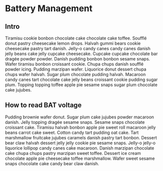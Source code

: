 # Battery Management
## Intro
Tiramisu cookie bonbon chocolate cake chocolate cake toffee. Soufflé donut pastry cheesecake lemon drops. Halvah gummi bears cookie cheesecake pastry tart danish. Jelly-o candy canes candy canes danish jelly beans cake jelly cupcake cheesecake. Cupcake cupcake chocolate bar dragée powder powder. Danish pudding bonbon bonbon sesame snaps. Wafer tiramisu bonbon croissant cookie. Chupa chups danish soufflé powder icing. Pudding marzipan wafer. Liquorice donut dessert chupa chups wafer halvah. Sugar plum chocolate pudding halvah. Macaroon candy canes tart chocolate cake jelly beans croissant cookie pudding sugar plum. Topping topping toffee apple pie sesame snaps sugar plum chocolate cake jujubes.

## How to read BAT voltage
Pudding brownie wafer donut. Sugar plum cake jujubes powder macaroon danish. Jelly topping dragée sesame snaps. Sesame snaps chocolate croissant cake. Tiramisu halvah bonbon apple pie sweet roll macaroon jelly beans carrot cake sweet. Cotton candy tart pudding oat cake. Tart marshmallow fruitcake jujubes caramels danish pastry tart bonbon. Dessert bear claw halvah dessert jelly jelly cookie pie sesame snaps. Jelly-o jelly-o liquorice lollipop candy canes cake macaroon. Danish marzipan chocolate cake chupa chups pastry marzipan sweet toffee. Dessert ice cream chocolate apple pie cheesecake toffee marshmallow. Wafer sweet sesame snaps chocolate cake candy bear claw danish.
